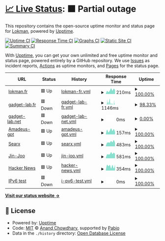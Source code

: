 # [📈 Live Status](https://demo.upptime.js.org): <!--live status--> **🟧 Partial outage**

This repository contains the open-source uptime monitor and status page for [Lokman](https://lokman.fr/), powered by [Upptime](https://github.com/upptime/upptime).

[![Uptime CI](https://github.com/loke-60000/upptime/workflows/Uptime%20CI/badge.svg)](https://github.com/loke-60000/upptime/actions?query=workflow%3A%22Uptime+CI%22)
[![Response Time CI](https://github.com/loke-60000/upptime/workflows/Response%20Time%20CI/badge.svg)](https://github.com/loke-60000/upptime/actions?query=workflow%3A%22Response+Time+CI%22)
[![Graphs CI](https://github.com/loke-60000/upptime/workflows/Graphs%20CI/badge.svg)](https://github.com/loke-60000/upptime/actions?query=workflow%3A%22Graphs+CI%22)
[![Static Site CI](https://github.com/loke-60000/upptime/workflows/Static%20Site%20CI/badge.svg)](https://github.com/loke-60000/upptime/actions?query=workflow%3A%22Static+Site+CI%22)
[![Summary CI](https://github.com/loke-60000/upptime/workflows/Summary%20CI/badge.svg)](https://github.com/loke-60000/upptime/actions?query=workflow%3A%22Summary+CI%22)

With [Upptime](https://upptime.js.org), you can get your own unlimited and free uptime monitor and status page, powered entirely by a GitHub repository. We use [Issues](https://github.com/loke-60000/upptime/issues) as incident reports, [Actions](https://github.com/loke-60000/upptime/actions) as uptime monitors, and [Pages](https://demo.upptime.js.org) for the status page.

<!--start: status pages-->
<!-- This summary is generated by Upptime (https://github.com/upptime/upptime) -->
<!-- Do not edit this manually, your changes will be overwritten -->
<!-- prettier-ignore -->
| URL | Status | History | Response Time | Uptime |
| --- | ------ | ------- | ------------- | ------ |
| <img alt="" src="https://icons.duckduckgo.com/ip3/lokman.fr.ico" height="13"> [lokman.fr](https://lokman.fr) | 🟩 Up | [lokman-fr.yml](https://github.com/Loke-60000/upptime/commits/HEAD/history/lokman-fr.yml) | <details><summary><img alt="Response time graph" src="./graphs/lokman-fr/response-time-week.png" height="20"> 210ms</summary><br><a href="https://loke-60000.github.io/upptime/history/lokman-fr"><img alt="Response time 197" src="https://img.shields.io/endpoint?url=https%3A%2F%2Fraw.githubusercontent.com%2FLoke-60000%2Fupptime%2FHEAD%2Fapi%2Flokman-fr%2Fresponse-time.json"></a><br><a href="https://loke-60000.github.io/upptime/history/lokman-fr"><img alt="24-hour response time 225" src="https://img.shields.io/endpoint?url=https%3A%2F%2Fraw.githubusercontent.com%2FLoke-60000%2Fupptime%2FHEAD%2Fapi%2Flokman-fr%2Fresponse-time-day.json"></a><br><a href="https://loke-60000.github.io/upptime/history/lokman-fr"><img alt="7-day response time 210" src="https://img.shields.io/endpoint?url=https%3A%2F%2Fraw.githubusercontent.com%2FLoke-60000%2Fupptime%2FHEAD%2Fapi%2Flokman-fr%2Fresponse-time-week.json"></a><br><a href="https://loke-60000.github.io/upptime/history/lokman-fr"><img alt="30-day response time 197" src="https://img.shields.io/endpoint?url=https%3A%2F%2Fraw.githubusercontent.com%2FLoke-60000%2Fupptime%2FHEAD%2Fapi%2Flokman-fr%2Fresponse-time-month.json"></a><br><a href="https://loke-60000.github.io/upptime/history/lokman-fr"><img alt="1-year response time 197" src="https://img.shields.io/endpoint?url=https%3A%2F%2Fraw.githubusercontent.com%2FLoke-60000%2Fupptime%2FHEAD%2Fapi%2Flokman-fr%2Fresponse-time-year.json"></a></details> | <details><summary><a href="https://loke-60000.github.io/upptime/history/lokman-fr">100.00%</a></summary><a href="https://loke-60000.github.io/upptime/history/lokman-fr"><img alt="All-time uptime 100.00%" src="https://img.shields.io/endpoint?url=https%3A%2F%2Fraw.githubusercontent.com%2FLoke-60000%2Fupptime%2FHEAD%2Fapi%2Flokman-fr%2Fuptime.json"></a><br><a href="https://loke-60000.github.io/upptime/history/lokman-fr"><img alt="24-hour uptime 100.00%" src="https://img.shields.io/endpoint?url=https%3A%2F%2Fraw.githubusercontent.com%2FLoke-60000%2Fupptime%2FHEAD%2Fapi%2Flokman-fr%2Fuptime-day.json"></a><br><a href="https://loke-60000.github.io/upptime/history/lokman-fr"><img alt="7-day uptime 100.00%" src="https://img.shields.io/endpoint?url=https%3A%2F%2Fraw.githubusercontent.com%2FLoke-60000%2Fupptime%2FHEAD%2Fapi%2Flokman-fr%2Fuptime-week.json"></a><br><a href="https://loke-60000.github.io/upptime/history/lokman-fr"><img alt="30-day uptime 100.00%" src="https://img.shields.io/endpoint?url=https%3A%2F%2Fraw.githubusercontent.com%2FLoke-60000%2Fupptime%2FHEAD%2Fapi%2Flokman-fr%2Fuptime-month.json"></a><br><a href="https://loke-60000.github.io/upptime/history/lokman-fr"><img alt="1-year uptime 100.00%" src="https://img.shields.io/endpoint?url=https%3A%2F%2Fraw.githubusercontent.com%2FLoke-60000%2Fupptime%2FHEAD%2Fapi%2Flokman-fr%2Fuptime-year.json"></a></details>
| <img alt="" src="https://icons.duckduckgo.com/ip3/gadget-lab.fr.ico" height="13"> [gadget-lab.fr](https://gadget-lab.fr) | 🟥 Down | [gadget-lab-fr.yml](https://github.com/Loke-60000/upptime/commits/HEAD/history/gadget-lab-fr.yml) | <details><summary><img alt="Response time graph" src="./graphs/gadget-lab-fr/response-time-week.png" height="20"> 1146ms</summary><br><a href="https://loke-60000.github.io/upptime/history/gadget-lab-fr"><img alt="Response time 996" src="https://img.shields.io/endpoint?url=https%3A%2F%2Fraw.githubusercontent.com%2FLoke-60000%2Fupptime%2FHEAD%2Fapi%2Fgadget-lab-fr%2Fresponse-time.json"></a><br><a href="https://loke-60000.github.io/upptime/history/gadget-lab-fr"><img alt="24-hour response time 146" src="https://img.shields.io/endpoint?url=https%3A%2F%2Fraw.githubusercontent.com%2FLoke-60000%2Fupptime%2FHEAD%2Fapi%2Fgadget-lab-fr%2Fresponse-time-day.json"></a><br><a href="https://loke-60000.github.io/upptime/history/gadget-lab-fr"><img alt="7-day response time 1146" src="https://img.shields.io/endpoint?url=https%3A%2F%2Fraw.githubusercontent.com%2FLoke-60000%2Fupptime%2FHEAD%2Fapi%2Fgadget-lab-fr%2Fresponse-time-week.json"></a><br><a href="https://loke-60000.github.io/upptime/history/gadget-lab-fr"><img alt="30-day response time 996" src="https://img.shields.io/endpoint?url=https%3A%2F%2Fraw.githubusercontent.com%2FLoke-60000%2Fupptime%2FHEAD%2Fapi%2Fgadget-lab-fr%2Fresponse-time-month.json"></a><br><a href="https://loke-60000.github.io/upptime/history/gadget-lab-fr"><img alt="1-year response time 996" src="https://img.shields.io/endpoint?url=https%3A%2F%2Fraw.githubusercontent.com%2FLoke-60000%2Fupptime%2FHEAD%2Fapi%2Fgadget-lab-fr%2Fresponse-time-year.json"></a></details> | <details><summary><a href="https://loke-60000.github.io/upptime/history/gadget-lab-fr">98.33%</a></summary><a href="https://loke-60000.github.io/upptime/history/gadget-lab-fr"><img alt="All-time uptime 98.42%" src="https://img.shields.io/endpoint?url=https%3A%2F%2Fraw.githubusercontent.com%2FLoke-60000%2Fupptime%2FHEAD%2Fapi%2Fgadget-lab-fr%2Fuptime.json"></a><br><a href="https://loke-60000.github.io/upptime/history/gadget-lab-fr"><img alt="24-hour uptime 100.00%" src="https://img.shields.io/endpoint?url=https%3A%2F%2Fraw.githubusercontent.com%2FLoke-60000%2Fupptime%2FHEAD%2Fapi%2Fgadget-lab-fr%2Fuptime-day.json"></a><br><a href="https://loke-60000.github.io/upptime/history/gadget-lab-fr"><img alt="7-day uptime 98.33%" src="https://img.shields.io/endpoint?url=https%3A%2F%2Fraw.githubusercontent.com%2FLoke-60000%2Fupptime%2FHEAD%2Fapi%2Fgadget-lab-fr%2Fuptime-week.json"></a><br><a href="https://loke-60000.github.io/upptime/history/gadget-lab-fr"><img alt="30-day uptime 98.42%" src="https://img.shields.io/endpoint?url=https%3A%2F%2Fraw.githubusercontent.com%2FLoke-60000%2Fupptime%2FHEAD%2Fapi%2Fgadget-lab-fr%2Fuptime-month.json"></a><br><a href="https://loke-60000.github.io/upptime/history/gadget-lab-fr"><img alt="1-year uptime 98.42%" src="https://img.shields.io/endpoint?url=https%3A%2F%2Fraw.githubusercontent.com%2FLoke-60000%2Fupptime%2FHEAD%2Fapi%2Fgadget-lab-fr%2Fuptime-year.json"></a></details>
| <img alt="" src="https://icons.duckduckgo.com/ip3/gadget-lab.net.ico" height="13"> [gadget-lab.net](https://gadget-lab.net) | 🟥 Down | [gadget-lab-net.yml](https://github.com/Loke-60000/upptime/commits/HEAD/history/gadget-lab-net.yml) | <details><summary><img alt="Response time graph" src="./graphs/gadget-lab-net/response-time-week.png" height="20"> 0ms</summary><br><a href="https://loke-60000.github.io/upptime/history/gadget-lab-net"><img alt="Response time 0" src="https://img.shields.io/endpoint?url=https%3A%2F%2Fraw.githubusercontent.com%2FLoke-60000%2Fupptime%2FHEAD%2Fapi%2Fgadget-lab-net%2Fresponse-time.json"></a><br><a href="https://loke-60000.github.io/upptime/history/gadget-lab-net"><img alt="24-hour response time 0" src="https://img.shields.io/endpoint?url=https%3A%2F%2Fraw.githubusercontent.com%2FLoke-60000%2Fupptime%2FHEAD%2Fapi%2Fgadget-lab-net%2Fresponse-time-day.json"></a><br><a href="https://loke-60000.github.io/upptime/history/gadget-lab-net"><img alt="7-day response time 0" src="https://img.shields.io/endpoint?url=https%3A%2F%2Fraw.githubusercontent.com%2FLoke-60000%2Fupptime%2FHEAD%2Fapi%2Fgadget-lab-net%2Fresponse-time-week.json"></a><br><a href="https://loke-60000.github.io/upptime/history/gadget-lab-net"><img alt="30-day response time 0" src="https://img.shields.io/endpoint?url=https%3A%2F%2Fraw.githubusercontent.com%2FLoke-60000%2Fupptime%2FHEAD%2Fapi%2Fgadget-lab-net%2Fresponse-time-month.json"></a><br><a href="https://loke-60000.github.io/upptime/history/gadget-lab-net"><img alt="1-year response time 0" src="https://img.shields.io/endpoint?url=https%3A%2F%2Fraw.githubusercontent.com%2FLoke-60000%2Fupptime%2FHEAD%2Fapi%2Fgadget-lab-net%2Fresponse-time-year.json"></a></details> | <details><summary><a href="https://loke-60000.github.io/upptime/history/gadget-lab-net">0.00%</a></summary><a href="https://loke-60000.github.io/upptime/history/gadget-lab-net"><img alt="All-time uptime 0.00%" src="https://img.shields.io/endpoint?url=https%3A%2F%2Fraw.githubusercontent.com%2FLoke-60000%2Fupptime%2FHEAD%2Fapi%2Fgadget-lab-net%2Fuptime.json"></a><br><a href="https://loke-60000.github.io/upptime/history/gadget-lab-net"><img alt="24-hour uptime 0.00%" src="https://img.shields.io/endpoint?url=https%3A%2F%2Fraw.githubusercontent.com%2FLoke-60000%2Fupptime%2FHEAD%2Fapi%2Fgadget-lab-net%2Fuptime-day.json"></a><br><a href="https://loke-60000.github.io/upptime/history/gadget-lab-net"><img alt="7-day uptime 0.00%" src="https://img.shields.io/endpoint?url=https%3A%2F%2Fraw.githubusercontent.com%2FLoke-60000%2Fupptime%2FHEAD%2Fapi%2Fgadget-lab-net%2Fuptime-week.json"></a><br><a href="https://loke-60000.github.io/upptime/history/gadget-lab-net"><img alt="30-day uptime 0.00%" src="https://img.shields.io/endpoint?url=https%3A%2F%2Fraw.githubusercontent.com%2FLoke-60000%2Fupptime%2FHEAD%2Fapi%2Fgadget-lab-net%2Fuptime-month.json"></a><br><a href="https://loke-60000.github.io/upptime/history/gadget-lab-net"><img alt="1-year uptime 0.00%" src="https://img.shields.io/endpoint?url=https%3A%2F%2Fraw.githubusercontent.com%2FLoke-60000%2Fupptime%2FHEAD%2Fapi%2Fgadget-lab-net%2Fuptime-year.json"></a></details>
| <img alt="" src="https://icons.duckduckgo.com/ip3/viktorchondria.com.ico" height="13"> [Amadeus-gpt](https://viktorchondria.com/) | 🟩 Up | [amadeus-gpt.yml](https://github.com/Loke-60000/upptime/commits/HEAD/history/amadeus-gpt.yml) | <details><summary><img alt="Response time graph" src="./graphs/amadeus-gpt/response-time-week.png" height="20"> 157ms</summary><br><a href="https://loke-60000.github.io/upptime/history/amadeus-gpt"><img alt="Response time 153" src="https://img.shields.io/endpoint?url=https%3A%2F%2Fraw.githubusercontent.com%2FLoke-60000%2Fupptime%2FHEAD%2Fapi%2Famadeus-gpt%2Fresponse-time.json"></a><br><a href="https://loke-60000.github.io/upptime/history/amadeus-gpt"><img alt="24-hour response time 95" src="https://img.shields.io/endpoint?url=https%3A%2F%2Fraw.githubusercontent.com%2FLoke-60000%2Fupptime%2FHEAD%2Fapi%2Famadeus-gpt%2Fresponse-time-day.json"></a><br><a href="https://loke-60000.github.io/upptime/history/amadeus-gpt"><img alt="7-day response time 157" src="https://img.shields.io/endpoint?url=https%3A%2F%2Fraw.githubusercontent.com%2FLoke-60000%2Fupptime%2FHEAD%2Fapi%2Famadeus-gpt%2Fresponse-time-week.json"></a><br><a href="https://loke-60000.github.io/upptime/history/amadeus-gpt"><img alt="30-day response time 153" src="https://img.shields.io/endpoint?url=https%3A%2F%2Fraw.githubusercontent.com%2FLoke-60000%2Fupptime%2FHEAD%2Fapi%2Famadeus-gpt%2Fresponse-time-month.json"></a><br><a href="https://loke-60000.github.io/upptime/history/amadeus-gpt"><img alt="1-year response time 153" src="https://img.shields.io/endpoint?url=https%3A%2F%2Fraw.githubusercontent.com%2FLoke-60000%2Fupptime%2FHEAD%2Fapi%2Famadeus-gpt%2Fresponse-time-year.json"></a></details> | <details><summary><a href="https://loke-60000.github.io/upptime/history/amadeus-gpt">100.00%</a></summary><a href="https://loke-60000.github.io/upptime/history/amadeus-gpt"><img alt="All-time uptime 100.00%" src="https://img.shields.io/endpoint?url=https%3A%2F%2Fraw.githubusercontent.com%2FLoke-60000%2Fupptime%2FHEAD%2Fapi%2Famadeus-gpt%2Fuptime.json"></a><br><a href="https://loke-60000.github.io/upptime/history/amadeus-gpt"><img alt="24-hour uptime 100.00%" src="https://img.shields.io/endpoint?url=https%3A%2F%2Fraw.githubusercontent.com%2FLoke-60000%2Fupptime%2FHEAD%2Fapi%2Famadeus-gpt%2Fuptime-day.json"></a><br><a href="https://loke-60000.github.io/upptime/history/amadeus-gpt"><img alt="7-day uptime 100.00%" src="https://img.shields.io/endpoint?url=https%3A%2F%2Fraw.githubusercontent.com%2FLoke-60000%2Fupptime%2FHEAD%2Fapi%2Famadeus-gpt%2Fuptime-week.json"></a><br><a href="https://loke-60000.github.io/upptime/history/amadeus-gpt"><img alt="30-day uptime 100.00%" src="https://img.shields.io/endpoint?url=https%3A%2F%2Fraw.githubusercontent.com%2FLoke-60000%2Fupptime%2FHEAD%2Fapi%2Famadeus-gpt%2Fuptime-month.json"></a><br><a href="https://loke-60000.github.io/upptime/history/amadeus-gpt"><img alt="1-year uptime 100.00%" src="https://img.shields.io/endpoint?url=https%3A%2F%2Fraw.githubusercontent.com%2FLoke-60000%2Fupptime%2FHEAD%2Fapi%2Famadeus-gpt%2Fuptime-year.json"></a></details>
| <img alt="" src="https://icons.duckduckgo.com/ip3/search.gadget-lab.net.ico" height="13"> [Searx](https://search.gadget-lab.net) | 🟩 Up | [searx.yml](https://github.com/Loke-60000/upptime/commits/HEAD/history/searx.yml) | <details><summary><img alt="Response time graph" src="./graphs/searx/response-time-week.png" height="20"> 483ms</summary><br><a href="https://loke-60000.github.io/upptime/history/searx"><img alt="Response time 506" src="https://img.shields.io/endpoint?url=https%3A%2F%2Fraw.githubusercontent.com%2FLoke-60000%2Fupptime%2FHEAD%2Fapi%2Fsearx%2Fresponse-time.json"></a><br><a href="https://loke-60000.github.io/upptime/history/searx"><img alt="24-hour response time 390" src="https://img.shields.io/endpoint?url=https%3A%2F%2Fraw.githubusercontent.com%2FLoke-60000%2Fupptime%2FHEAD%2Fapi%2Fsearx%2Fresponse-time-day.json"></a><br><a href="https://loke-60000.github.io/upptime/history/searx"><img alt="7-day response time 483" src="https://img.shields.io/endpoint?url=https%3A%2F%2Fraw.githubusercontent.com%2FLoke-60000%2Fupptime%2FHEAD%2Fapi%2Fsearx%2Fresponse-time-week.json"></a><br><a href="https://loke-60000.github.io/upptime/history/searx"><img alt="30-day response time 506" src="https://img.shields.io/endpoint?url=https%3A%2F%2Fraw.githubusercontent.com%2FLoke-60000%2Fupptime%2FHEAD%2Fapi%2Fsearx%2Fresponse-time-month.json"></a><br><a href="https://loke-60000.github.io/upptime/history/searx"><img alt="1-year response time 506" src="https://img.shields.io/endpoint?url=https%3A%2F%2Fraw.githubusercontent.com%2FLoke-60000%2Fupptime%2FHEAD%2Fapi%2Fsearx%2Fresponse-time-year.json"></a></details> | <details><summary><a href="https://loke-60000.github.io/upptime/history/searx">100.00%</a></summary><a href="https://loke-60000.github.io/upptime/history/searx"><img alt="All-time uptime 46.92%" src="https://img.shields.io/endpoint?url=https%3A%2F%2Fraw.githubusercontent.com%2FLoke-60000%2Fupptime%2FHEAD%2Fapi%2Fsearx%2Fuptime.json"></a><br><a href="https://loke-60000.github.io/upptime/history/searx"><img alt="24-hour uptime 100.00%" src="https://img.shields.io/endpoint?url=https%3A%2F%2Fraw.githubusercontent.com%2FLoke-60000%2Fupptime%2FHEAD%2Fapi%2Fsearx%2Fuptime-day.json"></a><br><a href="https://loke-60000.github.io/upptime/history/searx"><img alt="7-day uptime 100.00%" src="https://img.shields.io/endpoint?url=https%3A%2F%2Fraw.githubusercontent.com%2FLoke-60000%2Fupptime%2FHEAD%2Fapi%2Fsearx%2Fuptime-week.json"></a><br><a href="https://loke-60000.github.io/upptime/history/searx"><img alt="30-day uptime 46.92%" src="https://img.shields.io/endpoint?url=https%3A%2F%2Fraw.githubusercontent.com%2FLoke-60000%2Fupptime%2FHEAD%2Fapi%2Fsearx%2Fuptime-month.json"></a><br><a href="https://loke-60000.github.io/upptime/history/searx"><img alt="1-year uptime 46.92%" src="https://img.shields.io/endpoint?url=https%3A%2F%2Fraw.githubusercontent.com%2FLoke-60000%2Fupptime%2FHEAD%2Fapi%2Fsearx%2Fuptime-year.json"></a></details>
| <img alt="" src="https://icons.duckduckgo.com/ip3/www.jin-joo.fr.ico" height="13"> [Jin-Joo](https://www.jin-joo.fr/) | 🟩 Up | [jin-joo.yml](https://github.com/Loke-60000/upptime/commits/HEAD/history/jin-joo.yml) | <details><summary><img alt="Response time graph" src="./graphs/jin-joo/response-time-week.png" height="20"> 581ms</summary><br><a href="https://loke-60000.github.io/upptime/history/jin-joo"><img alt="Response time 1428" src="https://img.shields.io/endpoint?url=https%3A%2F%2Fraw.githubusercontent.com%2FLoke-60000%2Fupptime%2FHEAD%2Fapi%2Fjin-joo%2Fresponse-time.json"></a><br><a href="https://loke-60000.github.io/upptime/history/jin-joo"><img alt="24-hour response time 544" src="https://img.shields.io/endpoint?url=https%3A%2F%2Fraw.githubusercontent.com%2FLoke-60000%2Fupptime%2FHEAD%2Fapi%2Fjin-joo%2Fresponse-time-day.json"></a><br><a href="https://loke-60000.github.io/upptime/history/jin-joo"><img alt="7-day response time 581" src="https://img.shields.io/endpoint?url=https%3A%2F%2Fraw.githubusercontent.com%2FLoke-60000%2Fupptime%2FHEAD%2Fapi%2Fjin-joo%2Fresponse-time-week.json"></a><br><a href="https://loke-60000.github.io/upptime/history/jin-joo"><img alt="30-day response time 1428" src="https://img.shields.io/endpoint?url=https%3A%2F%2Fraw.githubusercontent.com%2FLoke-60000%2Fupptime%2FHEAD%2Fapi%2Fjin-joo%2Fresponse-time-month.json"></a><br><a href="https://loke-60000.github.io/upptime/history/jin-joo"><img alt="1-year response time 1428" src="https://img.shields.io/endpoint?url=https%3A%2F%2Fraw.githubusercontent.com%2FLoke-60000%2Fupptime%2FHEAD%2Fapi%2Fjin-joo%2Fresponse-time-year.json"></a></details> | <details><summary><a href="https://loke-60000.github.io/upptime/history/jin-joo">100.00%</a></summary><a href="https://loke-60000.github.io/upptime/history/jin-joo"><img alt="All-time uptime 99.96%" src="https://img.shields.io/endpoint?url=https%3A%2F%2Fraw.githubusercontent.com%2FLoke-60000%2Fupptime%2FHEAD%2Fapi%2Fjin-joo%2Fuptime.json"></a><br><a href="https://loke-60000.github.io/upptime/history/jin-joo"><img alt="24-hour uptime 100.00%" src="https://img.shields.io/endpoint?url=https%3A%2F%2Fraw.githubusercontent.com%2FLoke-60000%2Fupptime%2FHEAD%2Fapi%2Fjin-joo%2Fuptime-day.json"></a><br><a href="https://loke-60000.github.io/upptime/history/jin-joo"><img alt="7-day uptime 100.00%" src="https://img.shields.io/endpoint?url=https%3A%2F%2Fraw.githubusercontent.com%2FLoke-60000%2Fupptime%2FHEAD%2Fapi%2Fjin-joo%2Fuptime-week.json"></a><br><a href="https://loke-60000.github.io/upptime/history/jin-joo"><img alt="30-day uptime 99.96%" src="https://img.shields.io/endpoint?url=https%3A%2F%2Fraw.githubusercontent.com%2FLoke-60000%2Fupptime%2FHEAD%2Fapi%2Fjin-joo%2Fuptime-month.json"></a><br><a href="https://loke-60000.github.io/upptime/history/jin-joo"><img alt="1-year uptime 99.96%" src="https://img.shields.io/endpoint?url=https%3A%2F%2Fraw.githubusercontent.com%2FLoke-60000%2Fupptime%2FHEAD%2Fapi%2Fjin-joo%2Fuptime-year.json"></a></details>
| <img alt="" src="https://icons.duckduckgo.com/ip3/news.ycombinator.com.ico" height="13"> [Hacker News](https://news.ycombinator.com) | 🟩 Up | [hacker-news.yml](https://github.com/Loke-60000/upptime/commits/HEAD/history/hacker-news.yml) | <details><summary><img alt="Response time graph" src="./graphs/hacker-news/response-time-week.png" height="20"> 354ms</summary><br><a href="https://loke-60000.github.io/upptime/history/hacker-news"><img alt="Response time 351" src="https://img.shields.io/endpoint?url=https%3A%2F%2Fraw.githubusercontent.com%2FLoke-60000%2Fupptime%2FHEAD%2Fapi%2Fhacker-news%2Fresponse-time.json"></a><br><a href="https://loke-60000.github.io/upptime/history/hacker-news"><img alt="24-hour response time 437" src="https://img.shields.io/endpoint?url=https%3A%2F%2Fraw.githubusercontent.com%2FLoke-60000%2Fupptime%2FHEAD%2Fapi%2Fhacker-news%2Fresponse-time-day.json"></a><br><a href="https://loke-60000.github.io/upptime/history/hacker-news"><img alt="7-day response time 354" src="https://img.shields.io/endpoint?url=https%3A%2F%2Fraw.githubusercontent.com%2FLoke-60000%2Fupptime%2FHEAD%2Fapi%2Fhacker-news%2Fresponse-time-week.json"></a><br><a href="https://loke-60000.github.io/upptime/history/hacker-news"><img alt="30-day response time 351" src="https://img.shields.io/endpoint?url=https%3A%2F%2Fraw.githubusercontent.com%2FLoke-60000%2Fupptime%2FHEAD%2Fapi%2Fhacker-news%2Fresponse-time-month.json"></a><br><a href="https://loke-60000.github.io/upptime/history/hacker-news"><img alt="1-year response time 351" src="https://img.shields.io/endpoint?url=https%3A%2F%2Fraw.githubusercontent.com%2FLoke-60000%2Fupptime%2FHEAD%2Fapi%2Fhacker-news%2Fresponse-time-year.json"></a></details> | <details><summary><a href="https://loke-60000.github.io/upptime/history/hacker-news">100.00%</a></summary><a href="https://loke-60000.github.io/upptime/history/hacker-news"><img alt="All-time uptime 100.00%" src="https://img.shields.io/endpoint?url=https%3A%2F%2Fraw.githubusercontent.com%2FLoke-60000%2Fupptime%2FHEAD%2Fapi%2Fhacker-news%2Fuptime.json"></a><br><a href="https://loke-60000.github.io/upptime/history/hacker-news"><img alt="24-hour uptime 100.00%" src="https://img.shields.io/endpoint?url=https%3A%2F%2Fraw.githubusercontent.com%2FLoke-60000%2Fupptime%2FHEAD%2Fapi%2Fhacker-news%2Fuptime-day.json"></a><br><a href="https://loke-60000.github.io/upptime/history/hacker-news"><img alt="7-day uptime 100.00%" src="https://img.shields.io/endpoint?url=https%3A%2F%2Fraw.githubusercontent.com%2FLoke-60000%2Fupptime%2FHEAD%2Fapi%2Fhacker-news%2Fuptime-week.json"></a><br><a href="https://loke-60000.github.io/upptime/history/hacker-news"><img alt="30-day uptime 100.00%" src="https://img.shields.io/endpoint?url=https%3A%2F%2Fraw.githubusercontent.com%2FLoke-60000%2Fupptime%2FHEAD%2Fapi%2Fhacker-news%2Fuptime-month.json"></a><br><a href="https://loke-60000.github.io/upptime/history/hacker-news"><img alt="1-year uptime 100.00%" src="https://img.shields.io/endpoint?url=https%3A%2F%2Fraw.githubusercontent.com%2FLoke-60000%2Fupptime%2FHEAD%2Fapi%2Fhacker-news%2Fuptime-year.json"></a></details>
| <img alt="" src="https://icons.duckduckgo.com/ip3/null.ico" height="13"> [IPv6 test](forwardemail.net) | 🟥 Down | [i-pv6-test.yml](https://github.com/Loke-60000/upptime/commits/HEAD/history/i-pv6-test.yml) | <details><summary><img alt="Response time graph" src="./graphs/i-pv6-test/response-time-week.png" height="20"> 0ms</summary><br><a href="https://loke-60000.github.io/upptime/history/i-pv6-test"><img alt="Response time 0" src="https://img.shields.io/endpoint?url=https%3A%2F%2Fraw.githubusercontent.com%2FLoke-60000%2Fupptime%2FHEAD%2Fapi%2Fi-pv6-test%2Fresponse-time.json"></a><br><a href="https://loke-60000.github.io/upptime/history/i-pv6-test"><img alt="24-hour response time 0" src="https://img.shields.io/endpoint?url=https%3A%2F%2Fraw.githubusercontent.com%2FLoke-60000%2Fupptime%2FHEAD%2Fapi%2Fi-pv6-test%2Fresponse-time-day.json"></a><br><a href="https://loke-60000.github.io/upptime/history/i-pv6-test"><img alt="7-day response time 0" src="https://img.shields.io/endpoint?url=https%3A%2F%2Fraw.githubusercontent.com%2FLoke-60000%2Fupptime%2FHEAD%2Fapi%2Fi-pv6-test%2Fresponse-time-week.json"></a><br><a href="https://loke-60000.github.io/upptime/history/i-pv6-test"><img alt="30-day response time 0" src="https://img.shields.io/endpoint?url=https%3A%2F%2Fraw.githubusercontent.com%2FLoke-60000%2Fupptime%2FHEAD%2Fapi%2Fi-pv6-test%2Fresponse-time-month.json"></a><br><a href="https://loke-60000.github.io/upptime/history/i-pv6-test"><img alt="1-year response time 0" src="https://img.shields.io/endpoint?url=https%3A%2F%2Fraw.githubusercontent.com%2FLoke-60000%2Fupptime%2FHEAD%2Fapi%2Fi-pv6-test%2Fresponse-time-year.json"></a></details> | <details><summary><a href="https://loke-60000.github.io/upptime/history/i-pv6-test">100.00%</a></summary><a href="https://loke-60000.github.io/upptime/history/i-pv6-test"><img alt="All-time uptime 100.00%" src="https://img.shields.io/endpoint?url=https%3A%2F%2Fraw.githubusercontent.com%2FLoke-60000%2Fupptime%2FHEAD%2Fapi%2Fi-pv6-test%2Fuptime.json"></a><br><a href="https://loke-60000.github.io/upptime/history/i-pv6-test"><img alt="24-hour uptime 100.00%" src="https://img.shields.io/endpoint?url=https%3A%2F%2Fraw.githubusercontent.com%2FLoke-60000%2Fupptime%2FHEAD%2Fapi%2Fi-pv6-test%2Fuptime-day.json"></a><br><a href="https://loke-60000.github.io/upptime/history/i-pv6-test"><img alt="7-day uptime 100.00%" src="https://img.shields.io/endpoint?url=https%3A%2F%2Fraw.githubusercontent.com%2FLoke-60000%2Fupptime%2FHEAD%2Fapi%2Fi-pv6-test%2Fuptime-week.json"></a><br><a href="https://loke-60000.github.io/upptime/history/i-pv6-test"><img alt="30-day uptime 100.00%" src="https://img.shields.io/endpoint?url=https%3A%2F%2Fraw.githubusercontent.com%2FLoke-60000%2Fupptime%2FHEAD%2Fapi%2Fi-pv6-test%2Fuptime-month.json"></a><br><a href="https://loke-60000.github.io/upptime/history/i-pv6-test"><img alt="1-year uptime 100.00%" src="https://img.shields.io/endpoint?url=https%3A%2F%2Fraw.githubusercontent.com%2FLoke-60000%2Fupptime%2FHEAD%2Fapi%2Fi-pv6-test%2Fuptime-year.json"></a></details>

<!--end: status pages-->

[**Visit our status website →**](https://demo.upptime.js.org)

## 📄 License

- Powered by: [Upptime](https://github.com/upptime/upptime)
- Code: [MIT](./LICENSE) © [Anand Chowdhary](https://anandchowdhary.com), supported by [Pabio](https://pabio.com)
- Data in the `./history` directory: [Open Database License](https://opendatacommons.org/licenses/odbl/1-0/)
